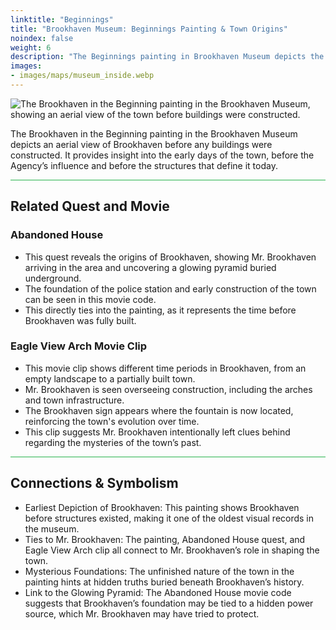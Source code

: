 ```yaml
---
linktitle: "Beginnings"
title: "Brookhaven Museum: Beginnings Painting & Town Origins"
noindex: false
weight: 6
description: "The Beginnings painting in Brookhaven Museum depicts the town before buildings, revealing early history, hidden clues, and its connection to Mr. Brookhaven."
images: 
- images/maps/museum_inside.webp
---
```



![The Brookhaven in the Beginning painting in the Brookhaven Museum, showing an aerial view of the town before buildings were constructed.](/images/bh/museum_brookhaven_beginnings.webp?height=200px)

The Brookhaven in the Beginning painting in the Brookhaven Museum depicts an aerial view of Brookhaven before any buildings were constructed. It provides insight into the early days of the town, before the Agency’s influence and before the structures that define it today. 

<hr style="background-color: #28b44c" size=8>

## Related Quest and Movie

### Abandoned House
- This quest reveals the origins of Brookhaven, showing Mr. Brookhaven arriving in the area and uncovering a glowing pyramid buried underground.
- The foundation of the police station and early construction of the town can be seen in this movie code.
- This directly ties into the painting, as it represents the time before Brookhaven was fully built.

### Eagle View Arch Movie Clip
- This movie clip shows different time periods in Brookhaven, from an empty landscape to a partially built town.
- Mr. Brookhaven is seen overseeing construction, including the arches and town infrastructure.
- The Brookhaven sign appears where the fountain is now located, reinforcing the town's evolution over time.
- This clip suggests Mr. Brookhaven intentionally left clues behind regarding the mysteries of the town’s past.

<hr style="background-color: #28b44c" size=8>

## Connections & Symbolism
- Earliest Depiction of Brookhaven: This painting shows Brookhaven before structures existed, making it one of the oldest visual records in the museum.
- Ties to Mr. Brookhaven: The painting, Abandoned House quest, and Eagle View Arch clip all connect to Mr. Brookhaven’s role in shaping the town.
- Mysterious Foundations: The unfinished nature of the town in the painting hints at hidden truths buried beneath Brookhaven’s history.
- Link to the Glowing Pyramid: The Abandoned House movie code suggests that Brookhaven’s foundation may be tied to a hidden power source, which Mr. Brookhaven may have tried to protect.
